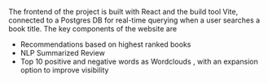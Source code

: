 The frontend of the project is built with React and the build tool Vite, connected to a Postgres DB for real-time querying when a user searches a book title. The key components of the website are
* Recommendations based on highest ranked books
* NLP Summarized Review
* Top 10 positive and negative words as Wordclouds , with an expansion option to improve visibility
